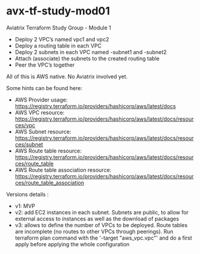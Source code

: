 # avx-tf-study-mod01
Aviatrix Terraform Study Group - Module 1

* Deploy 2 VPC’s named vpc1 and vpc2
* Deploy a routing table in each VPC
* Deploy 2 subnets in each VPC named <vpcname>-subnet1 and <vpcname>-subnet2
* Attach (associate) the subnets to the created routing table
* Peer the VPC’s together
 
All of this is AWS native. No Aviatrix involved yet.
 
Some hints can be found here:
* AWS Provider usage: https://registry.terraform.io/providers/hashicorp/aws/latest/docs
* AWS VPC resource: https://registry.terraform.io/providers/hashicorp/aws/latest/docs/resources/vpc
* AWS Subnet resource: https://registry.terraform.io/providers/hashicorp/aws/latest/docs/resources/subnet
* AWS Route table resource: https://registry.terraform.io/providers/hashicorp/aws/latest/docs/resources/route_table
* AWS Route table association resource: https://registry.terraform.io/providers/hashicorp/aws/latest/docs/resources/route_table_association

Versions details :
* v1: MVP
* v2: add EC2 instances in each subnet. Subnets are public, to allow for external access to instances as well as the download of packages
* v3: allows to define the number of VPCs to be deployed. Route tables are incomplete (no routes to other VPCs through peerings). Run terraform plan command with the '-target "aws_vpc.vpc"' and do a first apply before applying the whole configuration